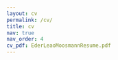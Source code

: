 ```yaml
---
layout: cv
permalink: /cv/
title: cv
nav: true
nav_order: 4
cv_pdf: EderLeaoMoosmannResume.pdf
---
```

